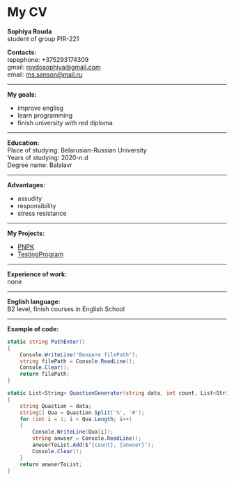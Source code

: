 # My CV

**Sophiya Rouda**  
student of group PIR-221  

**Contacts:**  
tepephone: +375293174309  
gmail: [rovdosophiya@gmail.com](mailto:rovdosophiya@gmail.com)  
email: [ms.sanson@mail.ru](https://e.mail.ru/inbox/?app_id_mytracker=58519&authid=lslfgkgt.0gs&back=1%2C1&dwhsplit=s10273.b1ss12743s&from=login%2Cnavi%2Cnavi&x-login-auth=1&afterReload=1)  

___
**My goals:**  
- improve englisg
- learn programming
- finish university with red diploma  

____
**Education:**  
 Place of studying: Belarusian-Russian University  
 Years of studying: 2020-n.d  
 Degree name: Balalavr 

_____
**Advantages:**  
- assudity
- responsibility
- stress resistance  

____
**My Projects:**  
- [PNPK](https://github.com/RovdoSophiya/Lab_rab8_PNPK)
- [TestingProgram](https://github.com/RovdoSophiya/TestingProgram)

_________
**Experience of work:**  
none 

___
**English language:**  
B2 level, finish courses in English School  

___
**Example of code:**  
```csharp
static string PathEnter()
{
    Console.WriteLine("Введите filePath");
    string filePath = Console.ReadLine();
    Console.Clear();
    return filePath;
}

static List<String> QuastionGenerator(string data, int count, List<String> anwserToList)
{
    string Quastion = data;
    string[] Qua = Quastion.Split('%', '#');
    for (int i = 1; i < Qua.Length; i++)
    {
        Console.WriteLine(Qua[i]);
        string anwser = Console.ReadLine();
        anwserToList.Add($"{count}, {anwser}");
        Console.Clear();
    }
    return anwserToList;
}